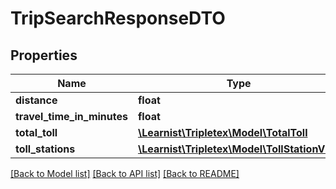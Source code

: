# TripSearchResponseDTO

## Properties
Name | Type | Description | Notes
------------ | ------------- | ------------- | -------------
**distance** | **float** |  | [optional] 
**travel_time_in_minutes** | **float** |  | [optional] 
**total_toll** | [**\Learnist\Tripletex\Model\TotalToll**](TotalToll.md) |  | [optional] 
**toll_stations** | [**\Learnist\Tripletex\Model\TollStationV2[]**](TollStationV2.md) |  | [optional] 

[[Back to Model list]](../../README.md#documentation-for-models) [[Back to API list]](../../README.md#documentation-for-api-endpoints) [[Back to README]](../../README.md)

